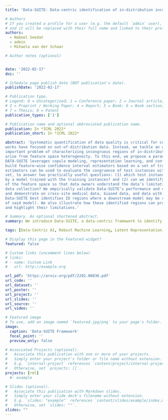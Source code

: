 ```yaml
---
title: 'Data-SUITE: Data-centric identification of in-distribution incongruous examples'

# Authors
# If you created a profile for a user (e.g. the default `admin` user), write the username (folder name) here
# and it will be replaced with their full name and linked to their profile.
authors:
  - Nabeel Seedat
  - admin
  - Mihaela van der Schaar

# Author notes (optional)


date: '2022-02-17'
doi: ''

# Schedule page publish date (NOT publication's date).
publishDate: '2022-02-17'

# Publication type.
# Legend: 0 = Uncategorized; 1 = Conference paper; 2 = Journal article;
# 3 = Preprint / Working Paper; 4 = Report; 5 = Book; 6 = Book section;
# 7 = Thesis; 8 = Patent
publication_types: ['1']

# Publication name and optional abbreviated publication name.
publication: In *ICML 2022*
publication_short: In *ICML 2022*

abstract: 'Systematic quantification of data quality is critical for consistent model performance. Prior
works have focused on out-of-distribution data. Instead, we tackle an understudied yet equally
important problem of characterizing incongruous regions of in-distribution (ID) data, which may
arise from feature space heterogeneity. To this end, we propose a paradigm shift with DataSUITE: a data-centric framework to identify these regions, independent of a task-specific model.
DATA-SUITE leverages copula modeling, representation learning, and conformal prediction to
build feature-wise confidence interval estimators based on a set of training instances. These
estimators can be used to evaluate the congruence of test instances with respect to the training
set, to answer two practically useful questions: (1) which test instances will be reliably predicted
by a model trained with the training instances? and (2) can we identify incongruous regions
of the feature space so that data owners understand the data’s limitations or guide future
data collection? We empirically validate Data-SUITE’s performance and coverage guarantees
and demonstrate on cross-site medical data, biased data, and data with concept drift, that
Data-SUITE best identifies ID regions where a downstream model may be reliable (independent
of said model). We also illustrate how these identified regions can provide insights into datasets
and highlight their limitations.'

# Summary. An optional shortened abstract.
summary: We introduce Data-SUITE, a data-centric framework to identify incongruous examples.

tags: [Data-Centric AI, Robust Machine Learning, Latent Representation, Copula, Conformal Uncertainty]

# Display this page in the Featured widget?
featured: false

# Custom links (uncomment lines below)
# links:
# - name: Custom Link
#   url: http://example.org

url_pdf: 'https://arxiv.org/pdf/2202.08836.pdf'
url_code: ''
url_dataset: ''
url_poster: ''
url_project: ''
url_slides: ''
url_source: ''
url_video: ''

# Featured image
# To use, add an image named `featured.jpg/png` to your page's folder.
image:
  caption: 'Data-SUITE Framework'
  focal_point: ''
  preview_only: false

# Associated Projects (optional).
#   Associate this publication with one or more of your projects.
#   Simply enter your project's folder or file name without extension.
#   E.g. `internal-project` references `content/project/internal-project/index.md`.
#   Otherwise, set `projects: []`.
projects: [rml]
  #- example

# Slides (optional).
#   Associate this publication with Markdown slides.
#   Simply enter your slide deck's filename without extension.
#   E.g. `slides: "example"` references `content/slides/example/index.md`.
#   Otherwise, set `slides: ""`.
slides: ""
---
```

